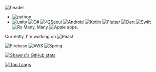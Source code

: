 
![header](https://capsule-render.vercel.app/api?type=rect&color=auto&height=300&section=header&text=Shawn's%20Lab&fontSize=90)

- ![python](https://img.shields.io/badge/python-white?logo=python)  <br/> 
- ![unity](https://img.shields.io/badge/unity-black?logo=unity) ![C#](https://img.shields.io/badge/Csharp-239120?logo=C%20Sharp) ![42Seoul](https://img.shields.io/badge/42Seoul-black?logo=42) ![Android](https://img.shields.io/badge/Android-white?logo=Android) ![Kotlin](https://img.shields.io/badge/Kotlin-FF9E2A?logo=Kotlin) ![Flutter](https://img.shields.io/badge/Flutter-02569B?logo=Flutter) ![Dart](https://img.shields.io/badge/Dart-0175C2?logo=Dart) ![Swift](https://img.shields.io/badge/swift-white?logo=Swift)  ![Rx](https://img.shields.io/badge/RxSwift-B7178C?logo=ReactiveX)
  Many, Many ![Apple](https://img.shields.io/badge/Apple-black?logo=Apple) apps.

Currently, I'm working on ![React](https://img.shields.io/badge/React-2C3454?logo=React)

![Firebase](https://img.shields.io/badge/Firebase-red?logo=Firebase) ![AWS](https://img.shields.io/badge/Amazon%20Aws-red?logo=Amazon%20AWS)  ![Spring](https://img.shields.io/badge/Spring%20Boot-white?logo=Spring%20Boot)


[![Shawns's GitHub stats](https://github-readme-stats.vercel.app/api?username=TechD-lab)](https://github.com/TechD-lab/github-readme-stats)

[![Top Langs](https://github-readme-stats.vercel.app/api/top-langs/?username=TechD-lab)](https://github.com/TechD-lab/github-readme-stats)
